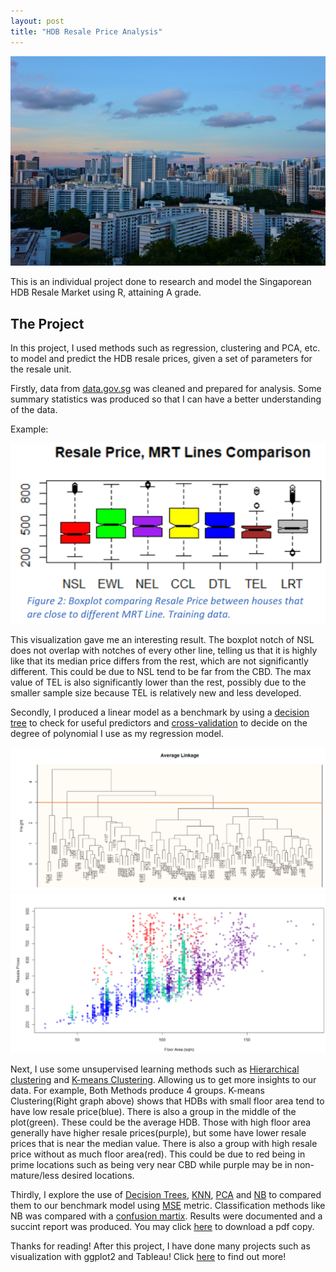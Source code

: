 ```yaml
---
layout: post
title: "HDB Resale Price Analysis"
---
```


![HDB Resale](/assets/HDBresale_jiachen-lin-unsplash.jpg)

This is an individual project done to research and model the Singaporean HDB Resale Market using R, attaining A grade.


## The Project
In this project, I used methods such as regression, clustering and PCA, etc. to model and predict the HDB resale prices, given a set of parameters for the resale unit. 

Firstly, data from <a href="https://data.gov.sg/" target="_blank">data.gov.sg</a> was cleaned and prepared for analysis. Some summary statistics was produced so that I can have a better understanding of the data.

Example:

![HDB Resale](/assets/HDBresaleBoxplot.png)

This visualization gave me an interesting result. The boxplot notch of NSL does not overlap with notches of every other line, telling us that it is highly like that its median price differs from the rest, which are not significantly different. This could be due to NSL tend to be far from the CBD. The max value of TEL is also significantly lower than the rest, possibly due to the smaller sample size because TEL is relatively new and less developed.

Secondly, I produced a linear model as a benchmark by using a <a href="https://www.r-bloggers.com/2021/04/decision-trees-in-r/" target="_blank">decision tree</a> to check for useful predictors and <a href = "https://en.wikipedia.org/wiki/Cross-validation_(statistics)" target="_blank">cross-validation</a> to decide on the degree of polynomial I use as my regression model.

<div class="row">
    <div class="column">
        <img src="/assets/HDBresaleHierarchical.png" alt="Hierarchical Clustering forms 4 groups" title="Hierarchical Clustering Results">
    </div>
    <div class="column">
        <img src="/assets/HDBresaleKmeans.png" alt="K-means CLustering forms 4 groups" title="K-means clustering Results">
    </div> 
</div>

Next, I use some unsupervised learning methods such as <a href="https://en.wikipedia.org/wiki/Hierarchical_clustering" target="_blank">Hierarchical clustering</a> and <a href="https://en.wikipedia.org/wiki/K-means_clustering" target="_blank">K-means Clustering</a>. Allowing us to get more insights to our data. 
For example, Both Methods produce 4 groups. K-means Clustering(Right graph above) shows that HDBs with small floor area tend to have low resale price(blue). There is also a group in the middle of the plot(green). These could be the average HDB. Those with high floor area  generally have higher resale prices(purple), but some have lower resale prices that is near the median value. There is also a group with high resale price without as much floor area(red).  This could be due to red being in prime locations such as being very near CBD while purple may be in non-mature/less desired locations.

Thirdly, I explore the use of <a href="https://www.r-bloggers.com/2021/04/decision-trees-in-r/" target="_blank">Decision Trees</a>, <a href="https://en.wikipedia.org/wiki/K-nearest_neighbors_algorithm" target="_blank">KNN</a>, <a href="https://en.wikipedia.org/wiki/Principal_component_analysis" target="_blank">PCA</a> and <a href="https://en.wikipedia.org/wiki/Naive_Bayes_classifier" target="_blank">NB</a> to compared them to our benchmark model using <a href = "https://en.wikipedia.org/wiki/Mean_squared_error" target="_blank">MSE</a> metric. Classification methods like NB was compared with a <a href = "https://en.wikipedia.org/wiki/Confusion_matrix" target="_blank">confusion martix</a>. Results were documented and a succint report was produced. You may click <a href = "/assets/HDB-Resale-Prices-Report-JustinCheong.pdf" download="HDB-Resale-Project-Justin-Cheong">here</a> to download a pdf copy. 

Thanks for reading!
After this project, I have done many projects such as visualization with ggplot2 and Tableau! Click <a href = "https://justin-czk.github.io/blog/">here</a> to find out more!
